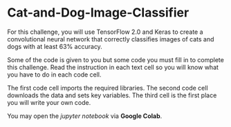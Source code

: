 # Cat-and-Dog-Image-Classifier
For this challenge, you will use TensorFlow 2.0 and Keras to create a convolutional neural network that correctly classifies images of cats and dogs with at least 63% accuracy.

Some of the code is given to you but some code you must fill in to complete this challenge. Read the instruction in each text cell so you will know what you have to do in each code cell.

The first code cell imports the required libraries. The second code cell downloads the data and sets key variables. The third cell is the first place you will write your own code.


You may open the <i>jupyter notebook</i> via <b> Google Colab</b>.

